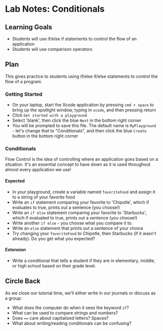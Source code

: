 # Lab Notes: Conditionals

## Learning Goals

* Students will use if/else if statements to control the flow of an application
* Students will use comparison operators


## Plan

This gives practice to students using if/else if/else statements to control the flow of a program.


### Getting Started

* On your laptop, start the Xcode application by pressing `cmd + space` to bring up the spotlight window, typing in `xcode`, and then pressing return
* Click `Get started with a playground`
* Select 'blank', then click the blue `Next` in the bottom right corner
* You will be prompted to save this file. The default name is `MyPlayground` - let's change that to "Conditionals", and then click the blue `Create` button in the bottom right corner


### Conditionals

Flow Control is the idea of controlling where an application goes based on a situation. It's an essential concept to have down as it is used throughout almost every application we use!


#### Expected

* In your playground, create a variable named `favoriteFood` and assign it to a string of your favorite food
* Write an `if` statement comparing your favorite to 'Chipotle', which if evaluates to true, prints out a sentence (you choose!)
* Write an `if else` statement comparing your favorite to 'Starbucks', which if evaluated to true, prints out a sentence (you choose!)
* Write another `if else` - you choose what you compare it to.
* Write an `else` statement that prints out a sentence of your choice
* Try changing your `favoriteFood` to Chipotle, then Starbucks (if it wasn't already). Do you get what you expected?


#### Extension

* Write a conditional that tells a student if they are in elementary, middle, or high school based on their grade level.


## Circle Back

As we close our tutorial time, we'll either write in our journals or discuss as a group:

- What does the computer do when it sees the keyword `if`?
- What can be used to compare strings and numbers?
- Does `==` care about capitalized letters? Spaces?
- What about writing/reading conditionals can be confusing?
